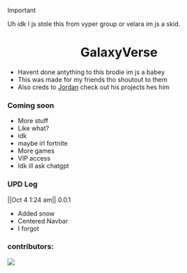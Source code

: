 > [!IMPORTANT]
> Uh idk I js stole this from vyper group or velara im js a skid.

<h1 align="center"><strong>GalaxyVerse</strong></h1>

- Havent done antything to this brodie im js a babey
- This was made for my friends tho shoutout to them
- Also creds to <a href="https://github.com/JustJxrdanWasDefinetlyTaken">Jordan</a> check out his projects hes him

### Coming soon
- More stuff
- Like what?
- idk
- maybe irl fortnite
- More games
- VIP access
- Idk ill ask chatgpt
### UPD Log
||Oct 4 1:24 am|| 0.0.1
- Added snow
- Centered Navbar
- I forgot
### contributors:
<a href="https://github.com/aanzoski/galaxyverse/graphs/contributors">
  <img src="https://contrib.rocks/image?repo=aanzoski/galaxyverse" />
</a>
